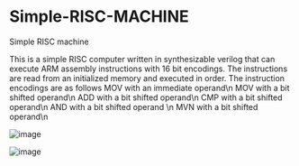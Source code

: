 # Simple-RISC-MACHINE
Simple RISC machine

This is a simple RISC computer written in synthesizable verilog that can execute ARM assembly instructions with 16 bit encodings. The instructions are read from an initialized memory and executed in order.
The instruction encodings are as follows
MOV with an immediate operand\n
MOV with a bit shifted operand\n
ADD with a bit shifted operand\n
CMP with a bit shifted operand\n
AND with a bit shifted operand \n
MVN with a bit shifted operand\n


![image](https://user-images.githubusercontent.com/73015873/153132443-40ed14b6-0f3c-44b5-9a3c-4e7ac476b4c3.png)

![image](https://user-images.githubusercontent.com/73015873/153132624-876fba9d-bf9a-47d8-8bc1-82baf55440e9.png)




